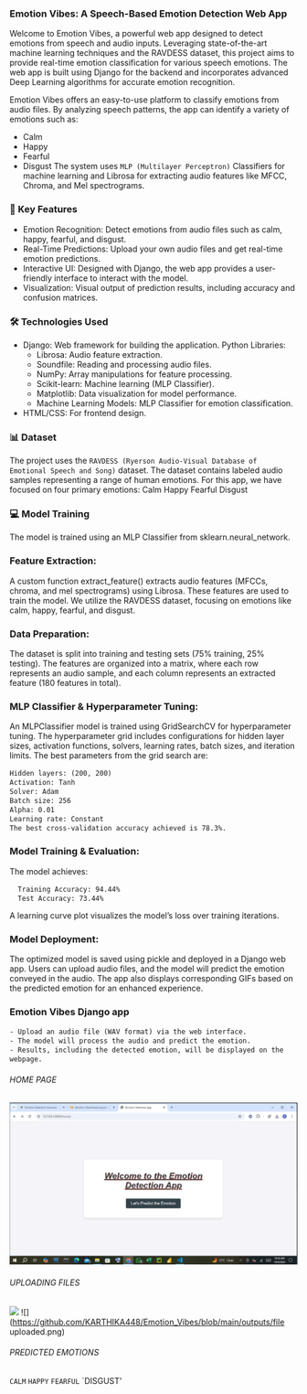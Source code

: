 ### Emotion Vibes: A Speech-Based Emotion Detection Web App
Welcome to Emotion Vibes, a powerful web app designed to detect emotions from speech and audio inputs. Leveraging state-of-the-art machine learning techniques and the RAVDESS dataset, this project aims to provide real-time emotion classification for various speech emotions. The web app is built using Django for the backend and incorporates advanced Deep Learning algorithms for accurate emotion recognition.

Emotion Vibes offers an easy-to-use platform to classify emotions from audio files. By analyzing speech patterns, the app can identify a variety of emotions such as:
- Calm
- Happy
- Fearful
- Disgust
The system uses `MLP (Multilayer Perceptron)` Classifiers for machine learning and Librosa for extracting audio features like MFCC, Chroma, and Mel spectrograms.

### 🌟 Key Features
- Emotion Recognition: Detect emotions from audio files such as calm, happy, fearful, and disgust.
- Real-Time Predictions: Upload your own audio files and get real-time emotion predictions.
- Interactive UI: Designed with Django, the web app provides a user-friendly interface to interact with the model.
- Visualization: Visual output of prediction results, including accuracy and confusion matrices.

### 🛠️ Technologies Used
- Django: Web framework for building the application.
Python Libraries:
  - Librosa: Audio feature extraction.
  - Soundfile: Reading and processing audio files.
  - NumPy: Array manipulations for feature processing.
  - Scikit-learn: Machine learning (MLP Classifier).
  - Matplotlib: Data visualization for model performance.
  - Machine Learning Models: MLP Classifier for emotion classification.
- HTML/CSS: For frontend design.
### 📊 Dataset
The project uses the `RAVDESS (Ryerson Audio-Visual Database of Emotional Speech and Song)` dataset. The dataset contains labeled audio samples representing a range of human emotions. For this app, we have focused on four primary emotions:
  Calm
  Happy
  Fearful
  Disgust

### 💻 Model Training
The model is trained using an MLP Classifier from sklearn.neural_network.

### Feature Extraction:
A custom function extract_feature() extracts audio features (MFCCs, chroma, and mel spectrograms) using Librosa. These features are used to train the model. We utilize the RAVDESS dataset, focusing on emotions like calm, happy, fearful, and disgust.

### Data Preparation:
The dataset is split into training and testing sets (75% training, 25% testing). The features are organized into a matrix, where each row represents an audio sample, and each column represents an extracted feature (180 features in total).

### MLP Classifier & Hyperparameter Tuning:
An MLPClassifier model is trained using GridSearchCV for hyperparameter tuning. The hyperparameter grid includes configurations for hidden layer sizes, activation functions, solvers, learning rates, batch sizes, and iteration limits. The best parameters from the grid search are:

    Hidden layers: (200, 200)
    Activation: Tanh
    Solver: Adam
    Batch size: 256
    Alpha: 0.01
    Learning rate: Constant
    The best cross-validation accuracy achieved is 78.3%.

### Model Training & Evaluation:
The model achieves:

      Training Accuracy: 94.44%
      Test Accuracy: 73.44%
A learning curve plot visualizes the model’s loss over training iterations.

### Model Deployment:
The optimized model is saved using pickle and deployed in a Django web app. Users can upload audio files, and the model will predict the emotion conveyed in the audio. The app also displays corresponding GIFs based on the predicted emotion for an enhanced experience.

### Emotion Vibes Django app

    - Upload an audio file (WAV format) via the web interface.
    - The model will process the audio and predict the emotion.
    - Results, including the detected emotion, will be displayed on the webpage.

###### HOME PAGE
![](https://github.com/KARTHIKA448/Emotion_Vibes/blob/main/outputs/home.png)
###### UPLOADING FILES
![](https://github.com/KARTHIKA448/Emotion_Vibes/blob/main/outputs/uploadfile.png)
![](https://github.com/KARTHIKA448/Emotion_Vibes/blob/main/outputs/file uploaded.png)

###### PREDICTED EMOTIONS

`CALM` 
`HAPPY`
`FEARFUL`
`DISGUST'

    

